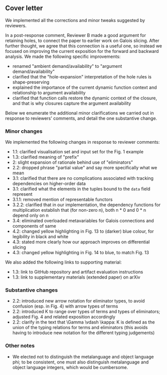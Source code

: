 ## Cover letter

We implemented all the corrections and minor tweaks suggested by reviewers.

In a post-response comment, Reviewer B made a good argument for retaining holes, to connect the paper to earlier work on Galois slicing. After further thought, we agree that this connection is a useful one, so instead we focused on improving the current exposition for the forward and backward analysis. We made the following specific improvements:

- renamed "ambient demand/availability" to "argument demand/availability"
- clarified that the "hole-expansion" interpretation of the hole rules is shape-preserving
- explained the importance of the current dynamic function context and relationship to argument availability
- clarified that function calls restore the dynamic context of the closure, and that is why closures capture the argument availability

Below we enumerate the additional minor clarifications we carried out in response to reviewers' comments, and detail the one substantive change.

### Minor changes

We implemented the following changes in response to reviewer comments:

- 1.1: clarified visualisation set and input set for the Fig. 1 example
- 1.3: clarified meaning of "prefix"
- 2: slight expansion of rationale behind use of "eliminators"
- 2.2: dropped phrase "partial value" and say more specifically what we mean
- 3.1: clarified that there are no complications associated with tracking dependencies on higher-order data
- 3.1: clarified what the elements in the tuples bound to the `data` field represent
- 3.1.1: removed mention of representable functors
- 3.2.2: clarified that in our implementation, the dependency functions for multiplication establish that (for non-zero n), both n * 0 and 0 * n depend only on n
- 3.4: eliminated overloaded metavariables for Galois connections and components of same
- 4.2: changed yellow highlighting in Fig. 13 to (darker) blue colour, for legibility in black and white
- 4.3: stated more clearly how our approach improves on differential slicing
- 4.3: changed yellow highlighting in Fig. 14 to blue, to match Fig. 13

We also added the following links to supporting material:

- 1.3: link to GitHub repository and artifact evaluation instructions
- 1.3: link to supplementary materials (extended paper) on arXiv

### Substantive changes

- 2.2: introduced new arrow notation for eliminator types, to avoid confusion (esp. in Fig. 4) with arrow types of terms
- 2.2: introduced K to range over types of terms and types of eliminators; adjusted Fig. 4 and related exposition accordingly
- 2.2: clarify in the text that \Gamma \vdash \kappa: K is defined as the union of the typing relations for terms and eliminators (this avoids having to introduce new notation for the different typing judgements)

### Other notes

- We elected not to distinguish the metalanguage and object language phi; to be consistent, one must also distinguish metalanguage and object language integers, which would be cumbersome.
